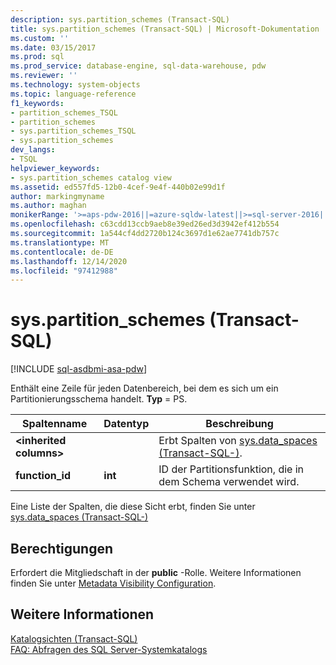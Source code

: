 ```yaml
---
description: sys.partition_schemes (Transact-SQL)
title: sys.partition_schemes (Transact-SQL) | Microsoft-Dokumentation
ms.custom: ''
ms.date: 03/15/2017
ms.prod: sql
ms.prod_service: database-engine, sql-data-warehouse, pdw
ms.reviewer: ''
ms.technology: system-objects
ms.topic: language-reference
f1_keywords:
- partition_schemes_TSQL
- partition_schemes
- sys.partition_schemes_TSQL
- sys.partition_schemes
dev_langs:
- TSQL
helpviewer_keywords:
- sys.partition_schemes catalog view
ms.assetid: ed557fd5-12b0-4cef-9e4f-440b02e99d1f
author: markingmyname
ms.author: maghan
monikerRange: '>=aps-pdw-2016||=azure-sqldw-latest||>=sql-server-2016||>=sql-server-linux-2017||=azuresqldb-mi-current'
ms.openlocfilehash: c63cdd13ccb9aeb8e39ed26ed3d3942ef412b554
ms.sourcegitcommit: 1a544cf4dd2720b124c3697d1e62ae7741db757c
ms.translationtype: MT
ms.contentlocale: de-DE
ms.lasthandoff: 12/14/2020
ms.locfileid: "97412988"
---
```

# <a name="syspartition_schemes-transact-sql"></a>sys.partition_schemes (Transact-SQL)
[!INCLUDE [sql-asdbmi-asa-pdw](../../includes/applies-to-version/sql-asdbmi-asa-pdw.md)]

  Enthält eine Zeile für jeden Datenbereich, bei dem es sich um ein Partitionierungsschema handelt. **Typ** = PS.  
  
|Spaltenname|Datentyp|Beschreibung|  
|-----------------|---------------|-----------------|  
|**\<inherited columns>**||Erbt Spalten von [sys.data_spaces &#40;Transact-SQL-&#41;](../../relational-databases/system-catalog-views/sys-data-spaces-transact-sql.md).|  
|**function_id**|**int**|ID der Partitionsfunktion, die in dem Schema verwendet wird.|  
  
 Eine Liste der Spalten, die diese Sicht erbt, finden Sie unter [sys.data_spaces &#40;Transact-SQL-&#41;](../../relational-databases/system-catalog-views/sys-data-spaces-transact-sql.md)  
  
## <a name="permissions"></a>Berechtigungen  
 Erfordert die Mitgliedschaft in der **public** -Rolle. Weitere Informationen finden Sie unter [Metadata Visibility Configuration](../../relational-databases/security/metadata-visibility-configuration.md).  
  
## <a name="see-also"></a>Weitere Informationen  
 [Katalogsichten &#40;Transact-SQL&#41;](../../relational-databases/system-catalog-views/catalog-views-transact-sql.md)   
 [FAQ: Abfragen des SQL Server-Systemkatalogs](../../relational-databases/system-catalog-views/querying-the-sql-server-system-catalog-faq.md)  
  
  
